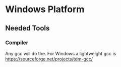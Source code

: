 # Windows Platform
## Needed Tools
### Compiler
Any gcc will do the. For Windows a lightweight gcc is https://sourceforge.net/projects/tdm-gcc/